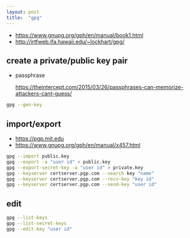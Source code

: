 ```yaml
---
layout: post
title:  "gpg"
---
```



* https://www.gnupg.org/gph/en/manual/book1.html
* http://irtfweb.ifa.hawaii.edu/~lockhart/gpg/

## create a private/public key pair

* passphrase 
  
  https://theintercept.com/2015/03/26/passphrases-can-memorize-attackers-cant-guess/

```bash
gpg --gen-key
```

## import/export 

* https://pgp.mit.edu
* https://www.gnupg.org/gph/en/manual/x457.html

```bash
gpg --import public.key
gpg --export -a "user id" > public.key
gpg --export-secret-key -a "user id" > private.key
gpg --keyserver certserver.pgp.com --search key "name"
gpg --keyserver certserver.pgp.com --recv-key "key id"
gpg --keyserver certserver.pgp.com --send-key "user id"
```

## edit

```bash
gpg --list-keys
gpg --list-secret-keys
gpg --edit-key "user id"
```
